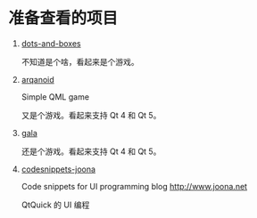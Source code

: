 # 准备查看的项目

1. [dots-and-boxes](https://github.com/Iktwo/dots-and-boxes)

    不知道是个啥，看起来是个游戏。

2. [arqanoid](https://github.com/Iktwo/arqanoid)

    Simple QML game

    又是个游戏。看起来支持 Qt 4 和 Qt 5。

3. [gala](https://github.com/belab/gala)

    还是个游戏。看起来支持 Qt 4 和 Qt 5。

4. [codesnippets-joona](https://github.com/jpetrell/codesnippets-joona)

    Code snippets for UI programming blog http://www.joona.net

    QtQuick 的 UI 编程